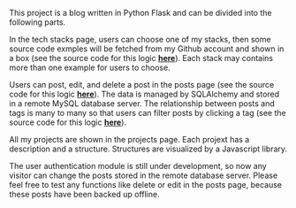This project is a blog written in Python Flask and can be divided into the following parts.

In the tech stacks page, users can choose one of my stacks, then some source code exmples will be fetched from my Github account and shown in a box (see the source code for this logic [**here**](https://github.com/LiboBearChen/FlaskApp/blob/main/blog/static/js/stacks.js)). Each stack may contains more than one example for users to choose.

Users can post, edit, and delete a post in the posts page (see the source code for this logic [**here**](https://github.com/LiboBearChen/FlaskApp/blob/main/blog/blueprints/page/routes.py)). The data is managed by SQLAlchemy and stored in a remote MySQL database server. The relationship between posts and tags is many to many so that users can filter posts by clicking a tag (see the source code for this logic [**here**](https://github.com/LiboBearChen/FlaskApp/blob/main/blog/blueprints/post/models.py)).

All my projects are shown in the projects page. Each projext has a description and a structure. Structures are visualized by a Javascript library.

The user authentication module is still under development, so now any visitor can change the posts stored in the remote database server. Please feel free to test any functions like delete or edit in the posts page, because these posts have been backed up offline.
